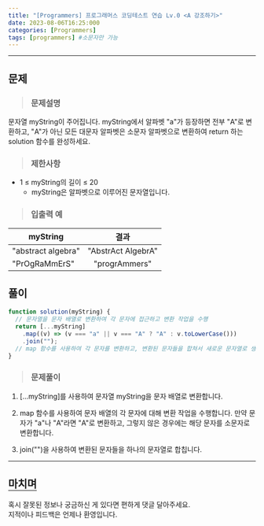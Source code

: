 ```yaml
---
title: "[Programmers] 프로그래머스 코딩테스트 연습 Lv.0 <A 강조하기>"
date: 2023-08-06T16:25:000
categories: [Programmers]
tags: [programmers] #소문자만 가능
---
```


---

## <b>문제</b>

<h3><blockquote>문제설명
</blockquote></h3>

문자열 myString이 주어집니다. myString에서 알파벳 "a"가 등장하면 전부 "A"로 변환하고, "A"가 아닌 모든 대문자 알파벳은 소문자 알파벳으로 변환하여 return 하는 solution 함수를 완성하세요.

<h3><blockquote>제한사항
</blockquote></h3>

- 1 ≤ myString의 길이 ≤ 20
  - myString은 알파벳으로 이루어진 문자열입니다.

<h3><blockquote>입출력 예
</blockquote></h3>

| myString           |        결과        |
| ------------------ | :----------------: |
| "abstract algebra" | "AbstrAct AlgebrA" |
| "PrOgRaMmErS"      |   "progrAmmers"    |

## <b>풀이</b>

```js
function solution(myString) {
  // 문자열을 문자 배열로 변환하여 각 문자에 접근하고 변환 작업을 수행
  return [...myString]
    .map((v) => (v === "a" || v === "A" ? "A" : v.toLowerCase()))
    .join("");
  // map 함수를 사용하여 각 문자를 변환하고, 변환된 문자들을 합쳐서 새로운 문자열로 생성
}
```

<h3><blockquote>문제풀이
</blockquote></h3>

1. [...myString]를 사용하여 문자열 myString을 문자 배열로 변환합니다.

2. map 함수를 사용하여 문자 배열의 각 문자에 대해 변환 작업을 수행합니다. 만약 문자가 "a"나 "A"라면 "A"로 변환하고, 그렇지 않은 경우에는 해당 문자를 소문자로 변환합니다.

3. join("")을 사용하여 변환된 문자들을 하나의 문자열로 합칩니다.

---

## <b style="border-bottom:2px solid gray"><b>마치며</b></b>

<P>혹시 잘못된 정보나 궁금하신 게 있다면 편하게 댓글 달아주세요.<br/>
지적이나 피드백은 언제나 환영입니다.</p>
